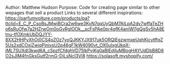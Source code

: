 Author: Matthew Hudson
Purpose: Code for creating page similar to other wepages that sell a product
Links to several different inspirations:
https://parfumvoiture.com/products/pa?ttclid=E_C_P_CsoBsJMwjBCra2w6we3KvN7qqUyQbM7AILpA2dv7wffaTeZHo6sRuOfw7a2HZrwOm0oGvRglOOk__scFsPAe0pr4qfK4aniWI1gQgSv5hA8Etnu-tfOXmkUbDQJYY-8XX2HHPvXhOi0CS4oZOz7yoQJKKYJX917uk5ORQlEgzwmxeUqhKjcytffqZ5Us2xdCOxjZwiqPjnivsU2p46gF1kW4090vt_OX0ulxgUkqX-jML7SUXdl3kwd6A_cSpzfCfdghVD75lkPyjKg0aBIEdjIuMBogHAYUdDbB8D8O2sJIM4fnGksGutf2rmG-DjLsNcI3Vl8
https://solasoft.myshopify.com/
